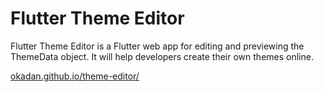 # Flutter Theme Editor

Flutter Theme Editor is a Flutter web app for editing and previewing the
ThemeData object. It will help developers create their own themes online.

[okadan.github.io/theme-editor/](https://okadan.github.io/theme-editor/)
